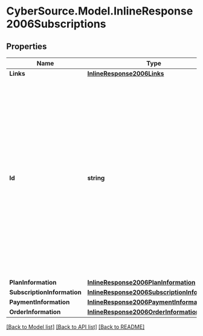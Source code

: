 # CyberSource.Model.InlineResponse2006Subscriptions
## Properties

Name | Type | Description | Notes
------------ | ------------- | ------------- | -------------
**Links** | [**InlineResponse2006Links**](InlineResponse2006Links.md) |  | [optional] 
**Id** | **string** | An unique identification number generated by Cybersource to identify the submitted request. Returned by all services. It is also appended to the endpoint of the resource. On incremental authorizations, this value with be the same as the identification number returned in the original authorization response.  | [optional] 
**PlanInformation** | [**InlineResponse2006PlanInformation**](InlineResponse2006PlanInformation.md) |  | [optional] 
**SubscriptionInformation** | [**InlineResponse2006SubscriptionInformation**](InlineResponse2006SubscriptionInformation.md) |  | [optional] 
**PaymentInformation** | [**InlineResponse2006PaymentInformation**](InlineResponse2006PaymentInformation.md) |  | [optional] 
**OrderInformation** | [**InlineResponse2006OrderInformation**](InlineResponse2006OrderInformation.md) |  | [optional] 

[[Back to Model list]](../README.md#documentation-for-models) [[Back to API list]](../README.md#documentation-for-api-endpoints) [[Back to README]](../README.md)


